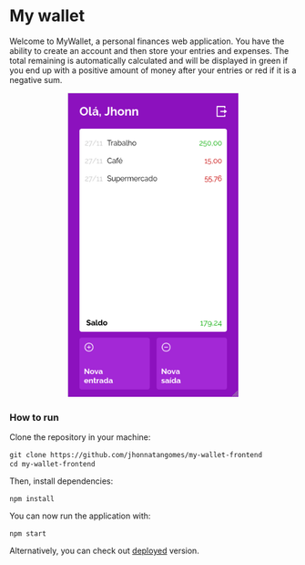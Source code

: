 # My wallet

Welcome to MyWallet, a personal finances web application. You have the ability to create an account and then store your entries and expenses. The total remaining is automatically calculated and will be displayed in green if you end up with a positive amount of money after your entries or red if it is a negative sum.

<p align="center">
<img src="/assets/mywallet.png" width=300/>
</p>

### How to run

Clone the repository in your machine:

    git clone https://github.com/jhonnatangomes/my-wallet-frontend
    cd my-wallet-frontend

Then, install dependencies:

    npm install

You can now run the application with:

    npm start

Alternatively, you can check out [deployed] version.

[deployed]: http://my-wallet-frontend-blush.vercel.app/
